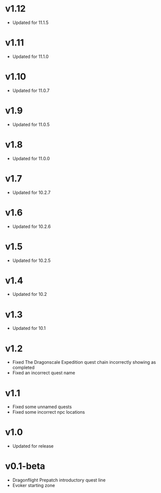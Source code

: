 # v1.12

- Updated for 11.1.5

# v1.11

- Updated for 11.1.0

# v1.10

- Updated for 11.0.7

# v1.9

- Updated for 11.0.5

# v1.8

- Updated for 11.0.0

# v1.7

- Updated for 10.2.7

# v1.6

- Updated for 10.2.6

# v1.5

- Updated for 10.2.5

# v1.4

- Updated for 10.2

# v1.3

- Updated for 10.1

# v1.2

- Fixed The Dragonscale Expedition quest chain incorrectly showing as completed
- Fixed an incorrect quest name

# v1.1

- Fixed some unnamed quests
- Fixed some incorrect npc locations

# v1.0

- Updated for release

# v0.1-beta

- Dragonflight Prepatch introductory quest line
- Evoker starting zone
